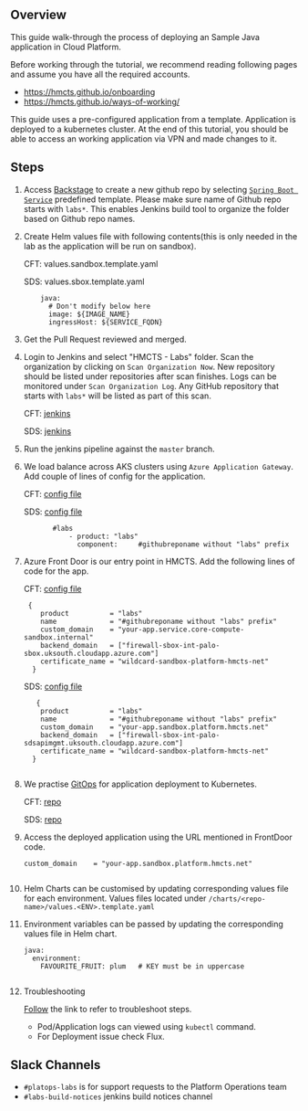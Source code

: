 ## Overview
This guide walk-through the process of deploying an Sample Java application in Cloud Platform.

Before working through the tutorial, we recommend reading following pages and assume you have all the required accounts.

- https://hmcts.github.io/onboarding
- https://hmcts.github.io/ways-of-working/

This guide uses a pre-configured application from a template. Application is deployed to a kubernetes cluster. 
At the end of this tutorial, you should be able to access an working application via VPN and made changes to it.

## Steps

1. Access [Backstage](https://backstage.platform.hmcts.net/create) to create a new github repo by selecting [`Spring Boot Service`](https://backstage.platform.hmcts.net/create/templates/springboot-template) predefined template. Please make sure name of  Github repo  starts with `labs*`. This enables Jenkins build tool to organize the folder based on Github repo names.

2. Create Helm values file with following contents(this is only needed in the lab as the application will be run on sandbox).

   CFT: values.sandbox.template.yaml

   SDS: values.sbox.template.yaml
   
    ```
        java:
          # Don't modify below here
          image: ${IMAGE_NAME}
          ingressHost: ${SERVICE_FQDN}
   
4. Get the Pull Request reviewed and merged.

5. Login to Jenkins and select "HMCTS - Labs" folder. Scan the organization by clicking on `Scan Organization Now`. New repository should be listed under repositories after scan finishes. Logs can be monitored under `Scan Organization Log`. Any GitHub repository that starts with `labs*` will be listed as part of this scan.

   CFT: [jenkins](https://sandbox-build.platform.hmcts.net)

   SDS: [jenkins](https://sds-sandbox-build.platform.hmcts.net)

6. Run the jenkins pipeline against the `master` branch.

7. We load balance across AKS clusters using `Azure Application Gateway`. Add couple of lines of config for the application.

   CFT:  [config file](https://github.com/hmcts/azure-platform-terraform/blob/master/environments/sbox/backend_lb_config.yaml)

   SDS:  [config file](https://github.com/hmcts/sharedservices-azure-platform/blob/master/environments/sbox/backend_lb_config.yaml)
    ```
           #labs
               - product: "labs"
                 component:     #githubreponame without "labs" prefix

8. Azure Front Door is our entry point in HMCTS. Add the following lines of code for the app.

   CFT: [config file](https://github.com/hmcts/azure-platform-terraform/blob/master/environments/sbox/sbox.tfvars)
    ```
     {
        product          = "labs"
        name             = "#githubreponame without "labs" prefix"
        custom_domain    = "your-app.service.core-compute-sandbox.internal"
        backend_domain   = ["firewall-sbox-int-palo-sbox.uksouth.cloudapp.azure.com"]
        certificate_name = "wildcard-sandbox-platform-hmcts-net"
      }
    ```
   
   SDS: [config file](https://github.com/hmcts/sharedservices-azure-platform/blob/master/environments/sbox/sbox.tfvars)

    ```
       {
        product          = "labs"
        name             = "#githubreponame without "labs" prefix"
        custom_domain    = "your-app.sandbox.platform.hmcts.net"
        backend_domain   = ["firewall-sbox-int-palo-sdsapimgmt.uksouth.cloudapp.azure.com"]
        certificate_name = "wildcard-sandbox-platform-hmcts-net"
      }


9. We practise [GitOps](https://www.weave.works/technologies/gitops/) for application deployment to Kubernetes.

   CFT: [repo](https://github.com/hmcts/cnp-flux-config)

   SDS: [repo](https://github.com/hmcts/shared-services-flux)

10. Access the deployed application using the URL mentioned in FrontDoor code.
    ```
    custom_domain    = "your-app.sandbox.platform.hmcts.net"   
   
11. Helm Charts can be customised by updating corresponding values file for each environment. Values files located under `/charts/<repo-name>/values.<ENV>.template.yaml`  
 
12. Environment variables can be passed by updating the corresponding values file in Helm chart. 
 
       ```
       java:
         environment:
           FAVOURITE_FRUIT: plum   # KEY must be in uppercase


13. Troubleshooting

     [Follow](https://hmcts.github.io/ways-of-working/troubleshooting/#troubleshooting-issues) the link to refer to troubleshoot steps.
     - Pod/Application logs can viewed using `kubectl` command.
     - For Deployment issue check Flux.  
        
        

## Slack Channels

- `#platops-labs` is for support requests to the Platform Operations team
- `#labs-build-notices` jenkins build notices channel


